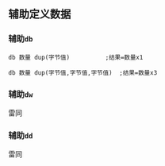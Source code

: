 ##  辅助定义数据
###   辅助`db` 
```shell
db 数量 dup(字节值)			;结果=数量x1
```
```shell
db 数量 dup(字节值,字节值,字节值)	;结果=数量x3
```



###   辅助`dw` 
雷同



###   辅助`dd` 
雷同
